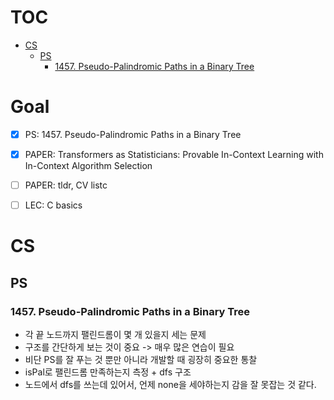 # TOC
- [CS](#cs)
  * [PS](#ps)
    + [1457. Pseudo-Palindromic Paths in a Binary Tree](#1457-pseudo-palindromic-paths-in-a-binary-tree)


# Goal

- [x] PS: 1457. Pseudo-Palindromic Paths in a Binary Tree
- [x] PAPER: Transformers as Statisticians: Provable In-Context Learning with In-Context Algorithm Selection
- [ ] PAPER: tldr, CV listc
- [ ] LEC: C basics


# CS
## PS
### 1457. Pseudo-Palindromic Paths in a Binary Tree
- 각 끝 노드까지 팰린드롬이 몇 개 있을지 세는 문제
- 구조를 간단하게 보는 것이 중요 -> 매우 많은 연습이 필요
- 비단 PS를 잘 푸는 것 뿐만 아니라 개발할 때 굉장히 중요한 통찰
- isPal로 팰린드롬 만족하는지 측정 + dfs 구조
- 노드에서 dfs를 쓰는데 있어서, 언제 none을 세야하는지 감을 잘 못잡는 것 같다.
